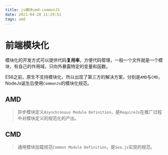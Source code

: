 ```yaml
---
title: js模块umd-commonJS
date: 2021-04-20 11:29:51
tags: umd
---
```


# 前端模块化

模块化的开发方式可以提供代码**复用率**，方便代码管理，一般一个文件就是一个模块，有自己的作用域，只向外暴露特定的变量和函数。

ES6之前，原生不支持模块化，所以出现了第三方的解决方案，分别是`AMD`与`CMD`，NodeJs诞生后使用`CommonJs`的模块化规范。

## AMD 
> 异步模块定义`Asynchronous Module Definition`，是`RequireJs`在推广过程中对模块定义的规范化的产出。

## CMD
> 通用模块加载规范`Common Module Definition`，是`Sea.js`实现的规范。